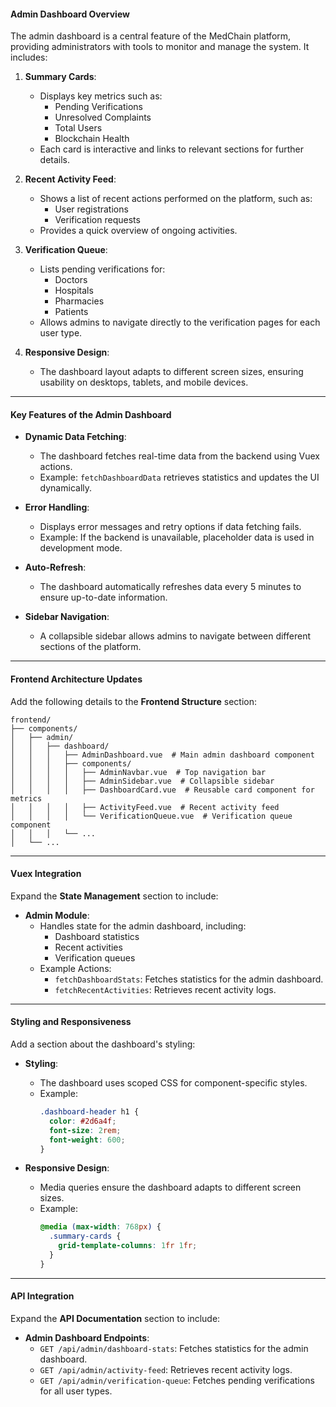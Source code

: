 #### **Admin Dashboard Overview**
The admin dashboard is a central feature of the MedChain platform, providing administrators with tools to monitor and manage the system. It includes:

1. **Summary Cards**:
   - Displays key metrics such as:
     - Pending Verifications
     - Unresolved Complaints
     - Total Users
     - Blockchain Health
   - Each card is interactive and links to relevant sections for further details.

2. **Recent Activity Feed**:
   - Shows a list of recent actions performed on the platform, such as:
     - User registrations
     - Verification requests
   - Provides a quick overview of ongoing activities.

3. **Verification Queue**:
   - Lists pending verifications for:
     - Doctors
     - Hospitals
     - Pharmacies
     - Patients
   - Allows admins to navigate directly to the verification pages for each user type.

4. **Responsive Design**:
   - The dashboard layout adapts to different screen sizes, ensuring usability on desktops, tablets, and mobile devices.

---

#### **Key Features of the Admin Dashboard**

- **Dynamic Data Fetching**:
  - The dashboard fetches real-time data from the backend using Vuex actions.
  - Example: `fetchDashboardData` retrieves statistics and updates the UI dynamically.

- **Error Handling**:
  - Displays error messages and retry options if data fetching fails.
  - Example: If the backend is unavailable, placeholder data is used in development mode.

- **Auto-Refresh**:
  - The dashboard automatically refreshes data every 5 minutes to ensure up-to-date information.

- **Sidebar Navigation**:
  - A collapsible sidebar allows admins to navigate between different sections of the platform.

---

#### **Frontend Architecture Updates**

Add the following details to the **Frontend Structure** section:

```
frontend/
├── components/
│   ├── admin/
│   │   ├── dashboard/
│   │   │   ├── AdminDashboard.vue  # Main admin dashboard component
│   │   │   ├── components/
│   │   │   │   ├── AdminNavbar.vue  # Top navigation bar
│   │   │   │   ├── AdminSidebar.vue  # Collapsible sidebar
│   │   │   │   ├── DashboardCard.vue  # Reusable card component for metrics
│   │   │   │   ├── ActivityFeed.vue  # Recent activity feed
│   │   │   │   └── VerificationQueue.vue  # Verification queue component
│   │   │   └── ...
│   └── ...
```

---

#### **Vuex Integration**

Expand the **State Management** section to include:

- **Admin Module**:
  - Handles state for the admin dashboard, including:
    - Dashboard statistics
    - Recent activities
    - Verification queues
  - Example Actions:
    - `fetchDashboardStats`: Fetches statistics for the admin dashboard.
    - `fetchRecentActivities`: Retrieves recent activity logs.

---

#### **Styling and Responsiveness**

Add a section about the dashboard's styling:

- **Styling**:
  - The dashboard uses scoped CSS for component-specific styles.
  - Example:
    ```css
    .dashboard-header h1 {
      color: #2d6a4f;
      font-size: 2rem;
      font-weight: 600;
    }
    ```

- **Responsive Design**:
  - Media queries ensure the dashboard adapts to different screen sizes.
  - Example:
    ```css
    @media (max-width: 768px) {
      .summary-cards {
        grid-template-columns: 1fr 1fr;
      }
    }
    ```

---

#### **API Integration**

Expand the **API Documentation** section to include:

- **Admin Dashboard Endpoints**:
  - `GET /api/admin/dashboard-stats`: Fetches statistics for the admin dashboard.
  - `GET /api/admin/activity-feed`: Retrieves recent activity logs.
  - `GET /api/admin/verification-queue`: Fetches pending verifications for all user types.
